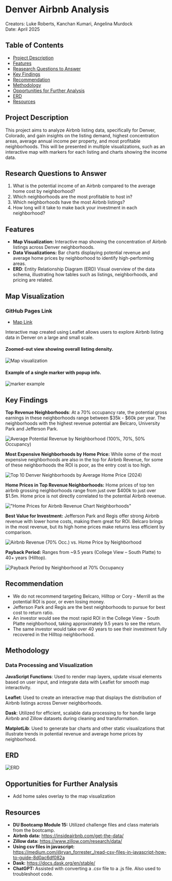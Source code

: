 # Denver Airbnb Analysis
Creators: Luke Roberts, Kanchan Kumari, Angelina Murdock<br>
Date: April 2025

## Table of Contents
- [Project Description](#project-description)
- [Features](#features)
- [Reasearch Questions to Answer](#research-questions-to-answer)
- [Key Findings](#key-findings)
- [Recommendation](#recommendation)
- [Methodology](#methodology)
- [Opportunities for Further Analysis](#opportunities-for-further-analysis)
- [ERD](#erd)
- [Resources](#resources)

## Project Description
This project aims to analyze Airbnb listing data, specifically for Denver, Colorado, and gain insights on the listing demand, highest concentration areas, average annual income per property, and most profitable neighborhoods. This will be presented in multiple visualizations, such as an interactive map with markers for each listing and charts showing the income data. 

## Research Questions to Answer
1. What is the potential income of an Airbnb compared to the average home cost by neighborhood?
2. Which neighborhoods are the most profitable to host in?
3. Which neighborhoods have the most Airbnb listings?
4. How long will it take to make back your investment in each neighborhood?

## Features
- **Map Visualization:** Interactive map showing the concentration of Airbnb listings across Denver neighborhoods.
- **Data Visualizations:** Bar charts displaying potential revenue and average home prices by neighborhood to identify high-performing areas.
- **ERD**: Entity Relationship Diagram (ERD)
Visual overview of the data schema, illustrating how tables such as listings, neighborhoods, and pricing are related.


## Map Visualization 
### GitHub Pages Link
- [Map Link](https://iniirie.github.io/Project-5_Group-3/Map/)

Interactive map created using Leaflet allows users to explore Airbnb listing data in Denver on a large and small scale.
#### Zoomed-out view showing overall listing density.
![Map visualization](Map/Images/zoomed_out_map_visualization.png)

#### Example of a single marker with popup info.
![marker example](Map/Images/single_marker.png)


## Key Findings
**Top Revenue Neighborhoods**: At a 70% occupancy rate, the potential gross earnings in these neighborhoods range between $35k - $60k per year. The neighborhoods with the highest revenue potential are Belcaro, University Park and Jefferson Park.

![Average Potential Revenue by Neighborhood (100%, 70%, 50% Occupancy)](Graphs/avg_potential_revenue_neighborhood.png)

**Most Expensive Neighborhoods by Home Price:** While some of the most expensive neighborhoods are also in the top for Airbnb Revenue, for some of these neighborhoods the ROI is poor, as the entry cost is too high.

![Top 10 Denver Neighborhoods by Average Home Price (2024)](Graphs/top_10_neighborhoods_price.png)

**Home Prices in Top Revenue Neighborhoods:** Home prices of top ten airbnb grossing neighborhoods range from just over $400k to just over $1.5m. Home price is not directly correlated to the potential Airbnb revenue.

!["Home Prices for Airbnb Revenue Chart Neighborhoods"](Graphs/home_prices.png)

**Best Value for Investment:**
Jefferson Park and Regis offer strong Airbnb revenue with lower home costs, making them great for ROI. Belcaro brings in the most revenue, but its high home prices make returns less efficient by comparison.

![Airbnb Revenue (70% Occ.) vs. Home Price by Neighborhood](Graphs/revenue_v_home_price.png)

**Payback Period:** Ranges from ~9.5 years (College View – South Platte) to 40+ years (Hilltop).

![Payback Period by Neighborhood at 70% Occupancy](Graphs/payback_period.png)


## Recommendation
* We do not recommend targeting Belcaro, Hilltop or Cory - Merrill as the potential ROI is poor, or even losing money.
* Jefferson Park and Regis are the best neighborhoods to pursue for best cost to return ratio. 
* An investor would see the most rapid ROI in the College View - South Platte neighborhood, taking approximately 9.5 years to see the return. 
* The same investor would take over 40 years to see their investment fully recovered in the Hilltop neighborhood. 


## Methodology
### Data Processing and Visualization
**JavaScript Functions**: Used to render map layers, update visual elements based on user input, and integrate data with Leaflet for smooth map interactivity.

**Leaflet**: Used to create an interactive map that displays the distribution of Airbnb listings across Denver neighborhoods. 

**Dask**: Utilized for efficient, scalable data processing to for handle large Airbnb and Zillow datasets during cleaning and transformation.

**MatplotLib**: Used to generate bar charts and other static visualizations that illustrate trends in potential revenue and average home prices by neighborhood.

## ERD
![ERD](Resources/ERD.png)
## Opportunities for Further Analysis
* Add home sales overlay to the map visualization

## Resources
- **DU Bootcamp Module 15:** Utilized challenge files and class materials from the bootcamp.
- **Airbnb data:** https://insideairbnb.com/get-the-data/ 
- **Zillow data:** https://www.zillow.com/research/data/ 
- **Using csv files in javascript:** https://medium.com/@ryan_forrester_/read-csv-files-in-javascript-how-to-guide-8d0ac6df082a 
- **Dask:** https://docs.dask.org/en/stable/ 
- **ChatGPT:** Assisted with converting a .csv file to a .js file. Also used to troubleshoot code.


